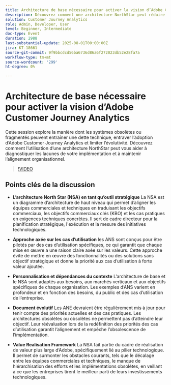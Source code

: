 ```yaml
---
title: Architecture de base nécessaire pour activer la vision d’Adobe Customer Journey Analytics
description: Découvrez comment une architecture NorthStar peut réduire la dette technique, rationaliser l’adoption d’Adobe Customer Journey Analytics et prendre en charge des implémentations Adobe Experience Platform évolutives et alignées.
solution: Customer Journey Analytics
role: Admin, Developer, User
level: Beginner, Intermediate
doc-type: Event
duration: 2988
last-substantial-update: 2025-08-01T00:00:00Z
jira: KT-18661
source-git-commit: 9f9bbcdcd56ba6736d86a6f272023db52e28fa7a
workflow-type: tm+mt
source-wordcount: '299'
ht-degree: 0%

---
```



# Architecture de base nécessaire pour activer la vision d’Adobe Customer Journey Analytics

Cette session explore la manière dont les systèmes obsolètes ou fragmentés peuvent entraîner une dette technique, entraver l’adoption d’Adobe Customer Journey Analytics et limiter l’évolutivité. Découvrez comment l’utilisation d’une architecture NorthStar peut vous aider à diagnostiquer les lacunes de votre implémentation et à maintenir l’alignement organisationnel.

>[!VIDEO](https://video.tv.adobe.com/v/3470281/?learn=on&enablevpops)

## Points clés de la discussion

* **L’architecture North Star (NSA) en tant qu’outil stratégique** La NSA est un diagramme d’architecture de haut niveau qui permet d’aligner les équipes commerciales et techniques en traduisant les objectifs commerciaux, les objectifs commerciaux clés (KBO) et les cas pratiques en exigences techniques concrètes. Il sert de cadre directeur pour la planification stratégique, l&#39;exécution et la mesure des initiatives technologiques.

* **Approche axée sur les cas d’utilisation** les ANS sont conçus pour être pilotés par des cas d’utilisation spécifiques, ce qui garantit que chaque mise en œuvre a une raison claire axée sur les valeurs. Cette approche évite de mettre en œuvre des fonctionnalités ou des solutions sans objectif stratégique et donne la priorité aux cas d’utilisation à forte valeur ajoutée.

* **Personnalisation et dépendances du contexte** L’architecture de base et le NSA sont adaptés aux besoins, aux marchés verticaux et aux objectifs spécifiques de chaque organisation. Les exemples d’ANS varient en profondeur et en fonction des besoins, du public et des cas d’utilisation de l’entreprise.

* **Document évolutif** Les ANE devraient être régulièrement mis à jour pour tenir compte des priorités actuelles et des cas pratiques. Les architectures obsolètes ou obsolètes ne permettent pas d’atteindre leur objectif. Leur réévaluation lors de la redéfinition des priorités des cas d’utilisation garantit l’alignement et empêche l’obsolescence de l’implémentation.

* **Value Realisation Framework** La NSA fait partie du cadre de réalisation de valeur plus large d’Adobe, spécifiquement lié au pilier technologique. Il permet de surmonter les obstacles courants, tels que le décalage entre les équipes commerciales et techniques, le manque de hiérarchisation des efforts et les implémentations obsolètes, en veillant à ce que les entreprises tirent le meilleur parti de leurs investissements technologiques.
